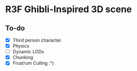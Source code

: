 # R3F Ghibli-Inspired 3D scene

## To-do
- [x] Third person character
- [x] Physics
- [ ] Dynamic LODs
- [x] Chunking
- [x] Frustrum Culling :^)
